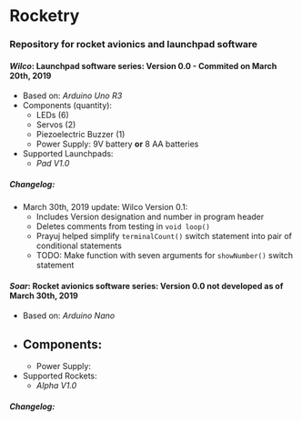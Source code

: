 # Rocketry
### Repository for rocket avionics and launchpad software
#### ***Wilco***: Launchpad software series: Version 0.0 - Commited on March 20th, 2019 
- Based on: *Arduino Uno R3*
- Components (quantity):
  - LEDs (6)
  - Servos (2)
  - Piezoelectric Buzzer (1)
  - Power Supply: 9V battery **or** 8 AA batteries
- Supported Launchpads:
  - *Pad V1.0*
##### **Changelog:**
  - March 30th, 2019 update: Wilco Version 0.1:
    - Includes Version designation and number in program header
    - Deletes comments from testing in `void loop()`
    - Prayuj helped simplify `terminalCount()` switch statement into pair of conditional statements
    - TODO: Make function with seven arguments for `showNumber()` switch statement
    
#### ***Soar***: Rocket avionics software series: Version 0.0 not developed as of March 30th, 2019
- Based on: *Arduino Nano*
- Components: 
  - 
  - Power Supply: 
- Supported Rockets:
  - *Alpha V1.0*
##### **Changelog:** 
